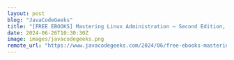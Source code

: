 ```yaml
---
layout: post
blog: "JavaCodeGeeks"
title: "[FREE EBOOKS] Mastering Linux Administration – Second Edition, Cybersecurity Architect’s Handbook & Four More Best Selling Titles"
date: 2024-06-26T10:30:30Z
image: images/javacodegeeks.png
remote_url: "https://www.javacodegeeks.com/2024/06/free-ebooks-mastering-linux-administration-second-edition-cybersecurity-architects-handbook-four-more-best-selling-titles-2.html"
---
```


